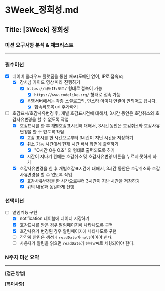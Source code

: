 # 3Week_정회성.md

## Title: [3Week] 정회성

### 미션 요구사항 분석 & 체크리스트

---
### 필수미션
- [x] 네이버 클라우드 플랫폼을 통한 배포(도메인 없이, IP로 접속)q
  - [x] 강사님 가이드 영상 따라 진행하기
    - [x] ```https://서버IP:포트/``` 형태로 접속이 가능
      - [x] ```https://www.codelike.org/``` 형태로 접속 가능
    - [x] 운영서버에서는 각종 소셜로그인, 인스타 아이디 연결이 안되어도 됩니다.
      - [x] 접속되도록 uri 추가하기
- [ ] 호감표시/호감사유변경 후, 개별 호감표시건에 대해서, 3시간 동안은 호감취소와 호감사유변경을 할 수 없도록 작업
  - [x] 호감표시를 한 후 개별호감표시건에 대해서, 3시간 동안은 호감취소와 호감사유변경을 할 수 없도록 작업
    - [x] 호감 표시를 한 시간으로부터 3시간이 지난 시간을 저장하기
    - [x] 취소 가능 시간에서 현재 시간 빼서 화면에 출력하기
      - [x] "O시간 O분 O초" 의 형태로 출력되도록 하기
    - [x] 시간이 지나기 전에는 호감취소 및 호감사유변경 버튼을 누르지 못하게 하기 
  - [x] 호감사유변경을 한 후 개별호감표시건에 대해서, 3시간 동안은 호감취소와 호감사유변경을 할 수 없도록 작업
    - [x] 호감사유변경을 한 시간으로부터 3시간이 지난 시간을 저장하기
    - [x] 위의 내용과 동일하게 진행
### 선택미션
- [ ] 알림기능 구현
  - [x] notification 테이블에 데이터 저장하기
  - [x] 호감표시를 받은 경우 알림페이지에 나타나도록 구현
  - [x] 호감사유가 변경된 경우 알림페이지에 나타나도록 구현
  - [ ] 각각의 알림은 생성시 ```readDate```가 ```null```이어야 한다.
  - [ ] 사용자가 알림을 읽으면 ```readDate```가 ```현재날짜```로 세팅되어야 한다.

### N주차 미션 요약

---

**[접근 방법]**

**[특이사항]**

